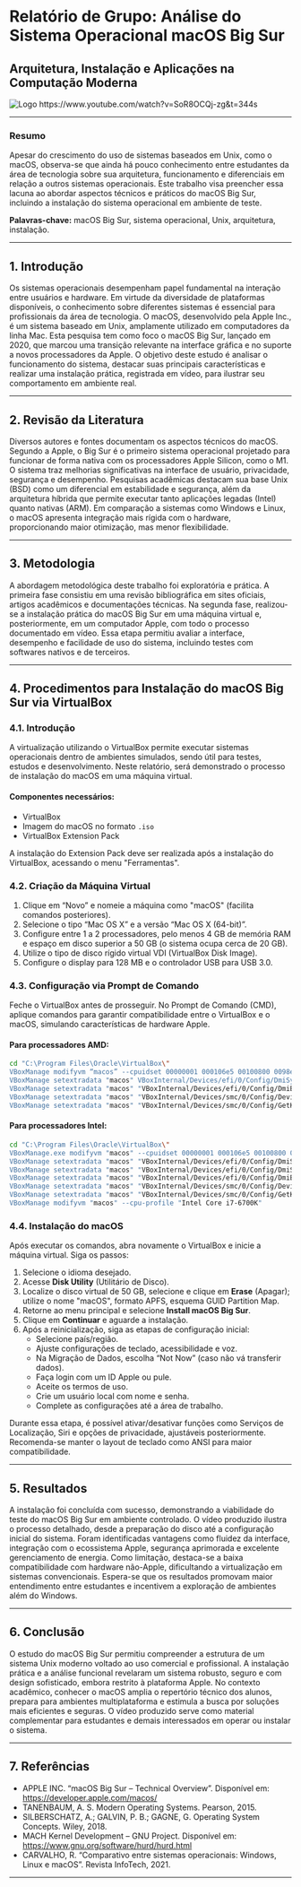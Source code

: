 

# Relatório de Grupo: Análise do Sistema Operacional macOS Big Sur

## Arquitetura, Instalação e Aplicações na Computação Moderna

![Logo]([[https://sdmntprsouthcentralus.oaiusercontent.com/files/00000000-ae94-61f7-8c15-dfe876926cc3/raw?se=2025-05-21T02%3A22%3A58Z&sp=r&sv=2024-08-04&sr=b&scid=ae1f8bf5-bafc-55fe-898d-f3765a2f1dad&skoid=5cab1ff4-c20d-41dc-babb-df0c2cc21dd4&sktid=a48cca56-e6da-484e-a814-9c849652bcb3&skt=2025-05-20T22%3A54%3A15Z&ske=2025-05-21T22%3A54%3A15Z&sks=b&skv=2024-08-04&sig=JNIFuc2h42V53HPHfLTkW2hgluSA7QO/Oq%2BFmQ0JhJ8%3D](https://sdmntprsouthcentralus.oaiusercontent.com/files/00000000-ae94-61f7-8c15-dfe876926cc3/raw?se=2025-05-21T19%3A40%3A07Z&sp=r&sv=2024-08-04&sr=b&scid=32508217-b157-5acc-a4b8-ab7edae896c3&skoid=732f244e-db13-47c3-bcc7-7ee02a9397bc&sktid=a48cca56-e6da-484e-a814-9c849652bcb3&skt=2025-05-21T13%3A52%3A40Z&ske=2025-05-22T13%3A52%3A40Z&sks=b&skv=2024-08-04&sig=L0IK1isYubhXPl9u/4GI96CC%2B2CC9p96t0dPn/chkuM%3D)](https://sdmntprsouthcentralus.oaiusercontent.com/files/00000000-ae94-61f7-8c15-dfe876926cc3/raw?se=2025-05-21T19%3A40%3A07Z&sp=r&sv=2024-08-04&sr=b&scid=32508217-b157-5acc-a4b8-ab7edae896c3&skoid=732f244e-db13-47c3-bcc7-7ee02a9397bc&sktid=a48cca56-e6da-484e-a814-9c849652bcb3&skt=2025-05-21T13%3A52%3A40Z&ske=2025-05-22T13%3A52%3A40Z&sks=b&skv=2024-08-04&sig=L0IK1isYubhXPl9u/4GI96CC%2B2CC9p96t0dPn/chkuM%3D))
https://www.youtube.com/watch?v=SoR8OCQj-zg&t=344s

---

### Resumo

Apesar do crescimento do uso de sistemas baseados em Unix, como o macOS, observa-se que ainda há pouco conhecimento entre estudantes da área de tecnologia sobre sua arquitetura, funcionamento e diferenciais em relação a outros sistemas operacionais. Este trabalho visa preencher essa lacuna ao abordar aspectos técnicos e práticos do macOS Big Sur, incluindo a instalação do sistema operacional em ambiente de teste.

**Palavras-chave:** macOS Big Sur, sistema operacional, Unix, arquitetura, instalação.

---

## 1. Introdução

Os sistemas operacionais desempenham papel fundamental na interação entre usuários e hardware. Em virtude da diversidade de plataformas disponíveis, o conhecimento sobre diferentes sistemas é essencial para profissionais da área de tecnologia. O macOS, desenvolvido pela Apple Inc., é um sistema baseado em Unix, amplamente utilizado em computadores da linha Mac. Esta pesquisa tem como foco o macOS Big Sur, lançado em 2020, que marcou uma transição relevante na interface gráfica e no suporte a novos processadores da Apple. O objetivo deste estudo é analisar o funcionamento do sistema, destacar suas principais características e realizar uma instalação prática, registrada em vídeo, para ilustrar seu comportamento em ambiente real.

---

## 2. Revisão da Literatura

Diversos autores e fontes documentam os aspectos técnicos do macOS. Segundo a Apple, o Big Sur é o primeiro sistema operacional projetado para funcionar de forma nativa com os processadores Apple Silicon, como o M1. O sistema traz melhorias significativas na interface de usuário, privacidade, segurança e desempenho. Pesquisas acadêmicas destacam sua base Unix (BSD) como um diferencial em estabilidade e segurança, além da arquitetura híbrida que permite executar tanto aplicações legadas (Intel) quanto nativas (ARM). Em comparação a sistemas como Windows e Linux, o macOS apresenta integração mais rígida com o hardware, proporcionando maior otimização, mas menor flexibilidade.

---

## 3. Metodologia

A abordagem metodológica deste trabalho foi exploratória e prática. A primeira fase consistiu em uma revisão bibliográfica em sites oficiais, artigos acadêmicos e documentações técnicas. Na segunda fase, realizou-se a instalação prática do macOS Big Sur em uma máquina virtual e, posteriormente, em um computador Apple, com todo o processo documentado em vídeo. Essa etapa permitiu avaliar a interface, desempenho e facilidade de uso do sistema, incluindo testes com softwares nativos e de terceiros.

---

## 4. Procedimentos para Instalação do macOS Big Sur via VirtualBox

### 4.1. Introdução

A virtualização utilizando o VirtualBox permite executar sistemas operacionais dentro de ambientes simulados, sendo útil para testes, estudos e desenvolvimento. Neste relatório, será demonstrado o processo de instalação do macOS em uma máquina virtual.

#### **Componentes necessários:**
- VirtualBox
- Imagem do macOS no formato `.iso`
- VirtualBox Extension Pack

A instalação do Extension Pack deve ser realizada após a instalação do VirtualBox, acessando o menu "Ferramentas".

### 4.2. Criação da Máquina Virtual

1. Clique em “Novo” e nomeie a máquina como "macOS" (facilita comandos posteriores).
2. Selecione o tipo “Mac OS X” e a versão “Mac OS X (64-bit)”.
3. Configure entre 1 a 2 processadores, pelo menos 4 GB de memória RAM e espaço em disco superior a 50 GB (o sistema ocupa cerca de 20 GB).
4. Utilize o tipo de disco rígido virtual VDI (VirtualBox Disk Image).
5. Configure o display para 128 MB e o controlador USB para USB 3.0.

### 4.3. Configuração via Prompt de Comando

Feche o VirtualBox antes de prosseguir. No Prompt de Comando (CMD), aplique comandos para garantir compatibilidade entre o VirtualBox e o macOS, simulando características de hardware Apple.

#### **Para processadores AMD:**
```sh
cd "C:\Program Files\Oracle\VirtualBox\"
VBoxManage modifyvm “macos” --cpuidset 00000001 000106e5 00100800 0098e3fd bfebfbff
VBoxManage setextradata "macos" VBoxInternal/Devices/efi/0/Config/DmiSystemProduct “MacBookPro15,1”
VBoxManage setextradata "macos" "VBoxInternal/Devices/efi/0/Config/DmiBoardProduct" "Mac-551B86E5744E2388"
VBoxManage setextradata "macos" "VBoxInternal/Devices/smc/0/Config/DeviceKey" "ourhardworkbythesewordsguardedpleasedontsteal(c)AppleComputerInc"
VBoxManage setextradata "macos" "VBoxInternal/Devices/smc/0/Config/GetKeyFromRealSMC" 1
```

#### **Para processadores Intel:**
```sh
cd "C:\Program Files\Oracle\VirtualBox\"
VBoxManage.exe modifyvm "macos" --cpuidset 00000001 000106e5 00100800 0098e3fd bfebfbff 
VBoxManage setextradata "macos" "VBoxInternal/Devices/efi/0/Config/DmiSystemProduct" "iMac11,3" 
VBoxManage setextradata "macos" "VBoxInternal/Devices/efi/0/Config/DmiSystemVersion" "1.0" 
VBoxManage setextradata "macos" "VBoxInternal/Devices/efi/0/Config/DmiBoardProduct" "Iloveapple" 
VBoxManage setextradata "macos" "VBoxInternal/Devices/smc/0/Config/DeviceKey" "ourhardworkbythesewordsguardedpleasedontsteal(c)AppleComputerInc" 
VBoxManage setextradata "macos" "VBoxInternal/Devices/smc/0/Config/GetKeyFromRealSMC" 1
VBoxManage modifyvm "macos" --cpu-profile "Intel Core i7-6700K"
```

### 4.4. Instalação do macOS

Após executar os comandos, abra novamente o VirtualBox e inicie a máquina virtual. Siga os passos:

1. Selecione o idioma desejado.
2. Acesse **Disk Utility** (Utilitário de Disco).
3. Localize o disco virtual de 50 GB, selecione e clique em **Erase** (Apagar); utilize o nome "macOS", formato APFS, esquema GUID Partition Map.
4. Retorne ao menu principal e selecione **Install macOS Big Sur**.
5. Clique em **Continuar** e aguarde a instalação.
6. Após a reinicialização, siga as etapas de configuração inicial:
    - Selecione país/região.
    - Ajuste configurações de teclado, acessibilidade e voz.
    - Na Migração de Dados, escolha “Not Now” (caso não vá transferir dados).
    - Faça login com um ID Apple ou pule.
    - Aceite os termos de uso.
    - Crie um usuário local com nome e senha.
    - Complete as configurações até a área de trabalho.

Durante essa etapa, é possível ativar/desativar funções como Serviços de Localização, Siri e opções de privacidade, ajustáveis posteriormente. Recomenda-se manter o layout de teclado como ANSI para maior compatibilidade.

---

## 5. Resultados

A instalação foi concluída com sucesso, demonstrando a viabilidade do teste do macOS Big Sur em ambiente controlado. O vídeo produzido ilustra o processo detalhado, desde a preparação do disco até a configuração inicial do sistema. Foram identificadas vantagens como fluidez da interface, integração com o ecossistema Apple, segurança aprimorada e excelente gerenciamento de energia. Como limitação, destaca-se a baixa compatibilidade com hardware não-Apple, dificultando a virtualização em sistemas convencionais. Espera-se que os resultados promovam maior entendimento entre estudantes e incentivem a exploração de ambientes além do Windows.

---

## 6. Conclusão

O estudo do macOS Big Sur permitiu compreender a estrutura de um sistema Unix moderno voltado ao uso comercial e profissional. A instalação prática e a análise funcional revelaram um sistema robusto, seguro e com design sofisticado, embora restrito à plataforma Apple. No contexto acadêmico, conhecer o macOS amplia o repertório técnico dos alunos, prepara para ambientes multiplataforma e estimula a busca por soluções mais eficientes e seguras. O vídeo produzido serve como material complementar para estudantes e demais interessados em operar ou instalar o sistema.

---

## 7. Referências

- APPLE INC. “macOS Big Sur – Technical Overview”. Disponível em: https://developer.apple.com/macos/
- TANENBAUM, A. S. Modern Operating Systems. Pearson, 2015.
- SILBERSCHATZ, A.; GALVIN, P. B.; GAGNE, G. Operating System Concepts. Wiley, 2018.
- MACH Kernel Development – GNU Project. Disponível em: https://www.gnu.org/software/hurd/hurd.html
- CARVALHO, R. “Comparativo entre sistemas operacionais: Windows, Linux e macOS”. Revista InfoTech, 2021.

---
